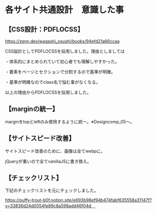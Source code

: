 # 各サイト共通設計　意識した事

## 【CSS設計：PDFLOCSS】

https://zenn.dev/wagashi_osushi/books/94efd21a66ccaa

CSS設計としてPDFLOCSSを採用しました。理由としましては

・体系的にまとめられていて初心者でも理解しやすかった。

・要素をページとセクションで分割するので基準が明確。

・基準が明確なのでclass名で悩む事がなくなる。

以上の理由からPDFLOCSSを採用しました。

## 【marginの統一】

marginをtopとleftのみ使用するように統一。※Designcomp_05～。

## 【サイトスピード改善】

サイトスピード改善のために、画像は全てwebpに。

jQueryが重いので全てvanillaJSに書き換え。

## 【チェックリスト】

下記のチェックリストを元にチェックしました。

https://puffy-trout-b0f.notion.site/e693b98ef94b474fabf635558a31147f?v=33836d24d0054fe89c8a598add46f04d　
